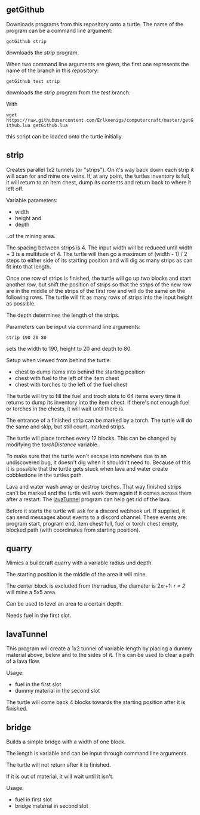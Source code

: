 ## getGithub
Downloads programs from this repository onto a turtle. The name of the program can be a command line argument:

`getGithub strip`

downloads the _strip_ program.

When two command line arguments are given, the first one represents the name of the branch in this repository:

`getGithub test strip`

downloads the _strip_ program from the _test_ branch.

With

`wget https://raw.githubusercontent.com/Erlkoenigs/computercraft/master/getGithub.lua getGithub.lua`

this script can be loaded onto the turtle initially.

## strip
Creates parallel 1x2 tunnels (or "strips"). On it's way back down each strip it will scan for and mine ore veins.
If, at any point, the turtles inventory is full, it will return to an item chest, dump its contents and return back to where it left off.

Variable parameters:
* width
* height and
* depth

..of the mining area.

The spacing between strips is 4. The input width will be reduced until width + 3 is a multitude of 4. The turtle will then go a maximum of (width - 1) / 2 steps to either side of its starting position and will dig as many strips as can fit into that length.

Once one row of strips is finished, the turtle will go up two blocks and start another row, but shift the position of strips so that the strips of the new row are in the middle of the strips of the first row and will do the same on the following rows. The turtle will fit as many rows of strips into the input height as possible.

The depth determines the length of the strips. 

Parameters can be input via command line arguments:

`strip 190 20 80`

sets the width to 190, height to 20 and depth to 80.

Setup when viewed from behind the turtle:
* chest to dump items into behind the starting position
* chest with fuel to the left of the item chest
* chest with torches to the left of the fuel chest

The turtle will try to fill the fuel and troch slots to 64 items every time it returns to dump its inventory into the item chest.
If there's not enough fuel or torches in the chests, it will wait until there is.

The entrance of a finished strip can be marked by a torch. The turtle will do the same and skip, but still count, marked strips.

The turtle will place torches every 12 blocks. This can be changed by modifying the _torchDistance_ variable.

To make sure that the turtle won't escape into nowhere due to an undiscovered bug, it doesn't dig when it shouldn't need to. Because of this it is possible that the turtle gets stuck when lava and water create cobblestone in the turtles path.

Lava and water wash away or destroy torches. That way finished strips can't be marked and the turtle will work them again if it comes across them after a restart. The [lavaTunnel](https://github.com/Erlkoenigs/computercraft/blob/master/README.md#lavatunnel) program can help get rid of the lava.

Before it starts the turtle will ask for a discord webhook url. If supplied, it can send messages about events to a discord channel. These events are: program start, program end, item chest full, fuel or torch chest empty, blocked path (with coordinates from starting position).


## quarry
Mimics a buildcraft quarry with a variable radius und depth.

The starting position is the middle of the area it will mine.

The center block is excluded from the radius, the diameter is 2xr+1: _r = 2_ will mine a 5x5 area.

Can be used to level an area to a certain depth.

Needs fuel in the first slot.

## lavaTunnel
This program will create a 1x2 tunnel of variable length by placing a dummy material above, below and to the sides of it. This can be used to clear a path of a lava flow.

Usage:
* fuel in the first slot
* dummy material in the second slot

The turtle will come back 4 blocks towards the starting position after it is finished.

## bridge
Builds a simple bridge with a width of one block. 

The length is variable and can be input through command line arguments.

The turtle will not return after it is finished. 

If it is out of material, it will wait until it isn't.

Usage:
* fuel in first slot
* bridge material in second slot
